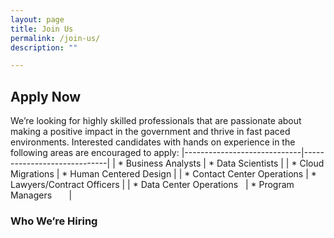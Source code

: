 ```yaml
---
layout: page
title: Join Us
permalink: /join-us/
description: ""

---
```


## Apply Now
We’re looking for highly skilled professionals that are passionate about making a positive impact in the government and thrive in fast paced environments. Interested candidates with hands on experience in the following areas are encouraged to apply:
|-----------------------------|-----------------------------|
| * Business Analysts         | * Data Scientists           |
| * Cloud Migrations          | * Human Centered Design     |
| * Contact Center Operations | * Lawyers/Contract Officers | 
| * Data Center Operations    | * Program Managers          |

### Who We’re Hiring
